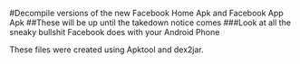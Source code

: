 #Decompile versions of the new Facebook Home Apk and Facebook App Apk
##These will be up until the takedown notice comes
###Look at all the sneaky bullshit Facebook does with your Android Phone

These files were created using Apktool and dex2jar. 
